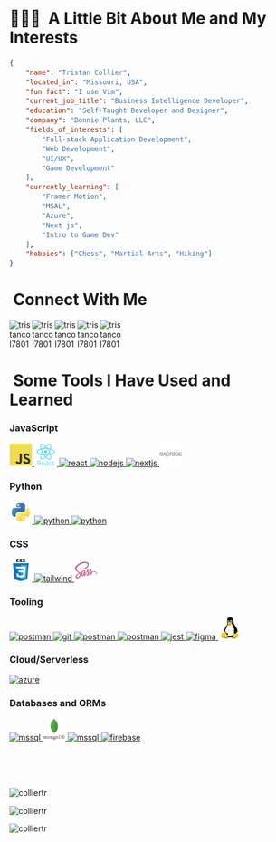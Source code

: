 <h1> 👨🏻‍💻 &nbsp;A Little Bit About Me and My Interests</h1>

```json
{
	"name": "Tristan Collier",
	"located_in": "Missouri, USA",
    "fun fact": "I use Vim",
	"current_job_title": "Business Intelligence Developer",
	"education": "Self-Taught Developer and Designer",
	"company": "Bonnie Plants, LLC",
	"fields_of_interests": [
		"Full-stack Application Development",
		"Web Development",
		"UI/UX",
		"Game Development"
	],
	"currently_learning": [
		"Framer Motion",
		"MSAL",
		"Azure",
		"Next js",
		"Intro to Game Dev"
	],
	"hobbies": ["Chess", "Martial Arts", "Hiking"]
}
```

<h1 align="left">&nbsp;Connect With Me</h1>
<p align="left">
<a href="https://tristancollier.com/" target="blank"><img align="left" src="https://img.icons8.com/?size=100&id=VJz2Ob51dvZJ&format=png&color=000000" alt="tristancol7801"  width="40" /></a>
<a href="https://www.linkedin.com/in/tristan-collier-263b67263/" target="blank"><img align="left" src="https://img.icons8.com/?size=100&id=xuvGCOXi8Wyg&format=png&color=000000" alt="tristancol7801"  width="40" /></a>
<a href="mailto:tristancollier777@gmail.com" target="blank"><img align="left" src="https://img.icons8.com/?size=100&id=80317&format=png&color=000000" alt="tristancol7801"  width="40" /></a>
<a href="https://twitter.com/tristancol7801" target="blank"><img align="left" src="https://raw.githubusercontent.com/rahuldkjain/github-profile-readme-generator/master/src/images/icons/Social/twitter.svg" alt="tristancol7801"  width="40" /></a>
<a href="https://www.chess.com/member/tristancollier" target="blank"><img align="left" src="https://img.icons8.com/?size=100&id=C5LTcmsc3cr0&format=png&color=000000" alt="tristancol7801"  width="40" /></a>
</p>
<br>
<br>
<br>

<h1 align="left"> &nbsp;Some Tools I Have Used and Learned</h1>
<h3>JavaScript</h3>
<p align="left"> 
<a href="https://developer.mozilla.org/en-US/docs/Web/JavaScript" target="_blank" rel="noreferrer"> <img src="https://raw.githubusercontent.com/devicons/devicon/master/icons/javascript/javascript-original.svg" alt="javascript" width="40" height="40"/> </a> 
<a href="https://reactjs.org/" target="_blank" rel="noreferrer"> <img src="https://raw.githubusercontent.com/devicons/devicon/master/icons/react/react-original-wordmark.svg" alt="react" width="40" height="40"/> </a> 
<a href="https://reactjs.org/" target="_blank" rel="noreferrer"> <img src="https://img.icons8.com/?size=100&id=b6vIINYN0kfW&format=png&color=000000" alt="react" width="40" height="40"/> </a> 
<a href="https://nodejs.org" target="_blank" rel="noreferrer"> <img src="https://img.icons8.com/?size=100&id=hsPbhkOH4FMe&format=png&color=000000" alt="nodejs" width="40" height="40"/> </a> 
<a href="https://nextjs.org/" target="_blank" rel="noreferrer"> <img src="https://cdn.worldvectorlogo.com/logos/nextjs-2.svg" alt="nextjs" width="40" height="40"/> </a> 
<a href="https://expressjs.com" target="_blank" rel="noreferrer"> <img src="https://raw.githubusercontent.com/devicons/devicon/master/icons/express/express-original-wordmark.svg" alt="express" width="40" height="40"/> </a> 

<h3>Python</h3>
<a href="https://www.python.org" target="_blank" rel="noreferrer"> <img src="https://raw.githubusercontent.com/devicons/devicon/master/icons/python/python-original.svg" alt="python" width="40" height="40"/> </a> 
<a href="https://www.python.org" target="_blank" rel="noreferrer"> <img src="https://img.icons8.com/?size=100&id=xSkewUSqtErH&format=png&color=000000" alt="python" width="40" height="40"/> </a> 
<a href="https://www.python.org" target="_blank" rel="noreferrer"> <img src="https://img.icons8.com/?size=100&id=aR9CXyMagKIS&format=png&color=000000" alt="python" width="40" height="40"/> </a> 

<h3>CSS</h3>
<a href="https://www.w3schools.com/css/" target="_blank" rel="noreferrer"> <img src="https://raw.githubusercontent.com/devicons/devicon/master/icons/css3/css3-original-wordmark.svg" alt="css3" width="40" height="40"/> </a> 
<a href="https://tailwindcss.com/" target="_blank" rel="noreferrer"> <img src="https://www.vectorlogo.zone/logos/tailwindcss/tailwindcss-icon.svg" alt="tailwind" width="40" height="40"/> </a> 
<a href="https://sass-lang.com" target="_blank" rel="noreferrer"> <img src="https://raw.githubusercontent.com/devicons/devicon/master/icons/sass/sass-original.svg" alt="sass" width="40" height="40"/> </a> </p>

<h3>Tooling</h3>
<a href="https://img.icons8.com/?size=100&id=LyU6IwWaREPI&format=png&color=000000" target="_blank" rel="noreferrer"> <img src="https://img.icons8.com/?size=100&id=LyU6IwWaREPI&format=png&color=000000" alt="postman" width="40" height="40"/> </a> 
<a href="https://git-scm.com/" target="_blank" rel="noreferrer"> <img src="https://www.vectorlogo.zone/logos/git-scm/git-scm-icon.svg" alt="git" width="40" height="40"/> </a> 
<a href="https://postman.com" target="_blank" rel="noreferrer"> <img src="https://www.vectorlogo.zone/logos/getpostman/getpostman-icon.svg" alt="postman" width="40" height="40"/> </a> 
<a href="https://img.icons8.com/?size=100&id=LyU6IwWaREPI&format=png&color=000000" target="_blank" rel="noreferrer"> <img src="https://img.icons8.com/?size=100&id=dJjTWMogzFzg&format=png&color=000000" alt="postman" width="40" height="40"/> </a> 
<a href="https://jestjs.io" target="_blank" rel="noreferrer"> <img src="https://www.vectorlogo.zone/logos/jestjsio/jestjsio-icon.svg" alt="jest" width="40" height="40"/> </a> 
<a href="https://www.figma.com/" target="_blank" rel="noreferrer"> <img src="https://www.vectorlogo.zone/logos/figma/figma-icon.svg" alt="figma" width="40" height="40"/> </a> 
<a href="https://www.linux.org/" target="_blank" rel="noreferrer"> <img src="https://raw.githubusercontent.com/devicons/devicon/master/icons/linux/linux-original.svg" alt="linux" width="40" height="40"/> </a> 

<h3>Cloud/Serverless</h3>
<a href="https://azure.microsoft.com/en-in/" target="_blank" rel="noreferrer"> <img src="https://www.vectorlogo.zone/logos/microsoft_azure/microsoft_azure-icon.svg" alt="azure" width="40" height="40"/> </a> 

<h3>Databases and ORMs</h3>
<a href="https://www.microsoft.com/en-us/sql-server" target="_blank" rel="noreferrer"> <img src="https://img.icons8.com/?size=100&id=J6KcaRLsTgpZ&format=png&color=000000" alt="mssql" width="40" height="40"/> </a> 
<a href="https://www.mongodb.com/" target="_blank" rel="noreferrer"> <img src="https://raw.githubusercontent.com/devicons/devicon/master/icons/mongodb/mongodb-original-wordmark.svg" alt="mongodb" width="40" height="40"/> </a> 
<a href="https://www.microsoft.com/en-us/sql-server" target="_blank" rel="noreferrer"> <img src="https://www.svgrepo.com/show/303229/microsoft-sql-server-logo.svg" alt="mssql" width="40" height="40"/> </a> 
<a href="https://firebase.google.com/" target="_blank" rel="noreferrer"> <img src="https://www.vectorlogo.zone/logos/firebase/firebase-icon.svg" alt="firebase" width="40" height="40"/> </a> 
</p>
<br>
<br>
<br>

<p><img align="center" src="https://github-readme-stats.vercel.app/api?username=colliertr&show_icons=true&theme=shadow_green&locale=en&hide=prs&rank_icon=github" alt="colliertr" /></p>
<p><img align="center" src="https://github-readme-stats.vercel.app/api/top-langs?username=colliertr&show_icons=true&theme=shadow_green&locale=en&layout=donut" alt="colliertr" /></p>
<p align="left" display='hidden'> <img src="https://komarev.com/ghpvc/?username=colliertr&label=Profile%20views&color=27981f&style=flat" alt="colliertr" /> </p>
